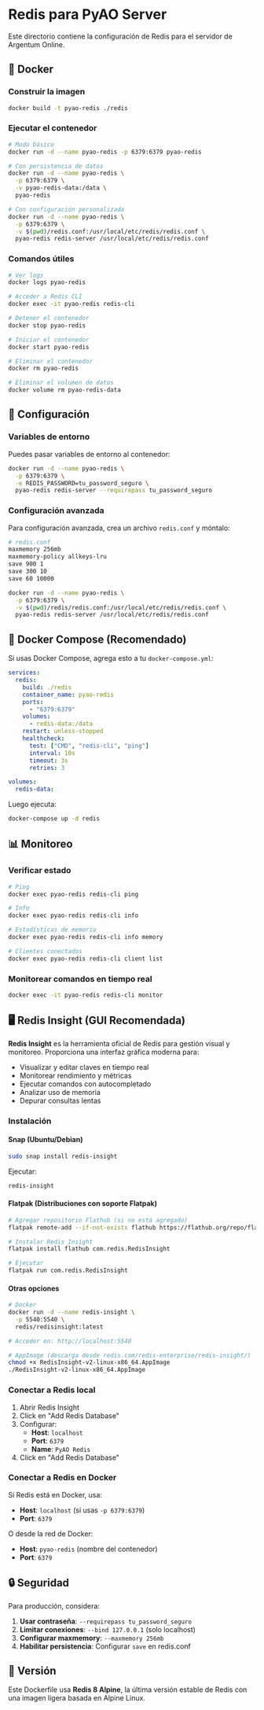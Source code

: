 # Redis para PyAO Server

Este directorio contiene la configuración de Redis para el servidor de Argentum Online.

## 🐳 Docker

### Construir la imagen

```bash
docker build -t pyao-redis ./redis
```

### Ejecutar el contenedor

```bash
# Modo básico
docker run -d --name pyao-redis -p 6379:6379 pyao-redis

# Con persistencia de datos
docker run -d --name pyao-redis \
  -p 6379:6379 \
  -v pyao-redis-data:/data \
  pyao-redis

# Con configuración personalizada
docker run -d --name pyao-redis \
  -p 6379:6379 \
  -v $(pwd)/redis.conf:/usr/local/etc/redis/redis.conf \
  pyao-redis redis-server /usr/local/etc/redis/redis.conf
```

### Comandos útiles

```bash
# Ver logs
docker logs pyao-redis

# Acceder a Redis CLI
docker exec -it pyao-redis redis-cli

# Detener el contenedor
docker stop pyao-redis

# Iniciar el contenedor
docker start pyao-redis

# Eliminar el contenedor
docker rm pyao-redis

# Eliminar el volumen de datos
docker volume rm pyao-redis-data
```

## 🔧 Configuración

### Variables de entorno

Puedes pasar variables de entorno al contenedor:

```bash
docker run -d --name pyao-redis \
  -p 6379:6379 \
  -e REDIS_PASSWORD=tu_password_seguro \
  pyao-redis redis-server --requirepass tu_password_seguro
```

### Configuración avanzada

Para configuración avanzada, crea un archivo `redis.conf` y móntalo:

```bash
# redis.conf
maxmemory 256mb
maxmemory-policy allkeys-lru
save 900 1
save 300 10
save 60 10000
```

```bash
docker run -d --name pyao-redis \
  -p 6379:6379 \
  -v $(pwd)/redis/redis.conf:/usr/local/etc/redis/redis.conf \
  pyao-redis redis-server /usr/local/etc/redis/redis.conf
```

## 🐳 Docker Compose (Recomendado)

Si usas Docker Compose, agrega esto a tu `docker-compose.yml`:

```yaml
services:
  redis:
    build: ./redis
    container_name: pyao-redis
    ports:
      - "6379:6379"
    volumes:
      - redis-data:/data
    restart: unless-stopped
    healthcheck:
      test: ["CMD", "redis-cli", "ping"]
      interval: 10s
      timeout: 3s
      retries: 3

volumes:
  redis-data:
```

Luego ejecuta:

```bash
docker-compose up -d redis
```

## 📊 Monitoreo

### Verificar estado

```bash
# Ping
docker exec pyao-redis redis-cli ping

# Info
docker exec pyao-redis redis-cli info

# Estadísticas de memoria
docker exec pyao-redis redis-cli info memory

# Clientes conectados
docker exec pyao-redis redis-cli client list
```

### Monitorear comandos en tiempo real

```bash
docker exec -it pyao-redis redis-cli monitor
```

## 🖥️ Redis Insight (GUI Recomendada)

**Redis Insight** es la herramienta oficial de Redis para gestión visual y monitoreo. Proporciona una interfaz gráfica moderna para:

- Visualizar y editar claves en tiempo real
- Monitorear rendimiento y métricas
- Ejecutar comandos con autocompletado
- Analizar uso de memoria
- Depurar consultas lentas

### Instalación

#### Snap (Ubuntu/Debian)

```bash
sudo snap install redis-insight
```

Ejecutar:
```bash
redis-insight
```

#### Flatpak (Distribuciones con soporte Flatpak)

```bash
# Agregar repositorio Flathub (si no está agregado)
flatpak remote-add --if-not-exists flathub https://flathub.org/repo/flathub.flatpakrepo

# Instalar Redis Insight
flatpak install flathub com.redis.RedisInsight

# Ejecutar
flatpak run com.redis.RedisInsight
```

#### Otras opciones

```bash
# Docker
docker run -d --name redis-insight \
  -p 5540:5540 \
  redis/redisinsight:latest

# Acceder en: http://localhost:5540

# AppImage (descarga desde redis.com/redis-enterprise/redis-insight/)
chmod +x RedisInsight-v2-linux-x86_64.AppImage
./RedisInsight-v2-linux-x86_64.AppImage
```

### Conectar a Redis local

1. Abrir Redis Insight
2. Click en "Add Redis Database"
3. Configurar:
   - **Host**: `localhost`
   - **Port**: `6379`
   - **Name**: `PyAO Redis`
4. Click en "Add Redis Database"

### Conectar a Redis en Docker

Si Redis está en Docker, usa:
- **Host**: `localhost` (si usas `-p 6379:6379`)
- **Port**: `6379`

O desde la red de Docker:
- **Host**: `pyao-redis` (nombre del contenedor)
- **Port**: `6379`

## 🔒 Seguridad

Para producción, considera:

1. **Usar contraseña**: `--requirepass tu_password_seguro`
2. **Limitar conexiones**: `--bind 127.0.0.1` (solo localhost)
3. **Configurar maxmemory**: `--maxmemory 256mb`
4. **Habilitar persistencia**: Configurar `save` en redis.conf

## 📝 Versión

Este Dockerfile usa **Redis 8 Alpine**, la última versión estable de Redis con una imagen ligera basada en Alpine Linux.
